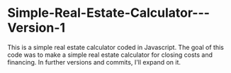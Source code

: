 # Simple-Real-Estate-Calculator---Version-1
This is a simple real estate calculator coded in Javascript. The goal of this code was to make a simple real estate calculator for closing costs and financing. In further versions and commits, I'll expand on it. 

